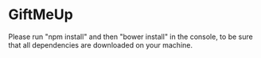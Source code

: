 GiftMeUp
========

Please run "npm install" and then "bower install" in the console, to be sure that all dependencies are downloaded on your machine.
